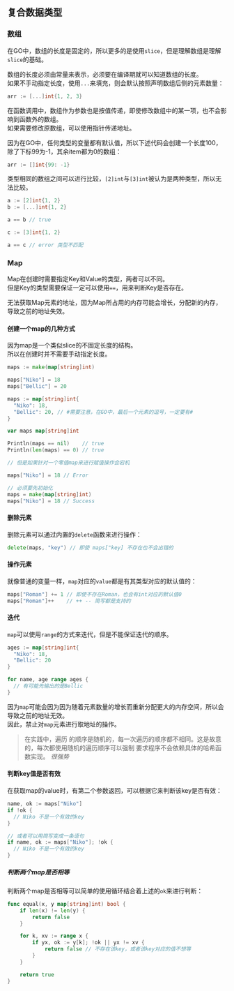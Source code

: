 ## 复合数据类型

### 数组

在GO中，数组的长度是固定的，所以更多的是使用`slice`，但是理解数组是理解`slice`的基础。  

数组的长度必须由常量来表示，必须要在编译期就可以知道数组的长度。  
如果不手动指定长度，使用`...`来填充，则会默认按照声明数组后侧的元素数量：
```go
arr := [...]int{1, 2, 3}
```

在函数调用中，数组作为参数也是按值传递，即使修改数组中的某一项，也不会影响到函数外的数组。  
如果需要修改原数组，可以使用指针传递地址。

因为在GO中，任何类型的变量都有默认值，所以下述代码会创建一个长度100，除了下标99为-1，其余item都为0的数组：
```go
arr := []int{99: -1}
```

类型相同的数组之间可以进行比较，`[2]int`与`[3]int`被认为是两种类型，所以无法比较。  
```go
a := [2]int{1, 2}
b := [...]int{1, 2}

a == b // true

c := [3]int{1, 2}

a == c // error 类型不匹配
```

### Map

Map在创建时需要指定Key和Value的类型，两者可以不同。  
但是Key的类型需要保证一定可以使用`==`，用来判断Key是否存在。  

无法获取Map元素的地址，因为Map所占用的内存可能会增长，分配新的内存，导致之前的地址失效。  

#### 创建一个map的几种方式

因为map是一个类似slice的不固定长度的结构。  
所以在创建时并不需要手动指定长度。  

```go
maps := make(map[string]int)

maps["Niko"] = 18
maps["Bellic"] = 20
```

```go
maps := map[string]int{
  "Niko": 18,
  "Bellic": 20, // #需要注意，在GO中，最后一个元素的逗号，一定要有#
}
```

```go
var maps map[string]int

Println(maps == nil)    // true
Println(len(maps) == 0) // true

// 但是如果针对一个零值map来进行赋值操作会宕机

maps["Niko"] = 18 // Error

// 必须要先初始化
maps = make(map[string]int)
maps["Niko"] = 18 // Success
```

#### 删除元素

删除元素可以通过内置的`delete`函数来进行操作：
```go
delete(maps, "key") // 即使 maps["key] 不存在也不会出错的
```

#### 操作元素

就像普通的变量一样，`map`对应的`value`都是有其类型对应的默认值的：
```go
maps["Roman"] += 1 // 即使不存在Roman，也会有int对应的默认值0
maps["Roman"]++    // ++ -- 简写都是支持的
```

#### 迭代

`map`可以使用`range`的方式来迭代，但是不能保证迭代的顺序。  
```go
ages := map[string]int{
  "Niko": 18,
  "Bellic": 20
}

for name, age range ages {
  // 有可能先输出的是Bellic
}
```

因为`map`可能会因为因为随着元素数量的增长而重新分配更大的内存空间，所以会导致之前的地址无效。  
因此，禁止对`map`元素进行取地址的操作。

> 在实践中，遍历 的顺序是随机的，每一次遍历的顺序都不相同。这是故意的，每次都使用随机的遍历顺序可以强制 要求程序不会依赖具体的哈希函数实现。 *很强势*  

#### 判断key值是否有效

在获取map的value时，有第二个参数返回，可以根据它来判断该key是否有效：
```go
name, ok := maps["Niko"]
if !ok {
  // Niko 不是一个有效的key
}

// 或者可以用简写变成一条语句
if name, ok := maps["Niko"]; !ok {
  // Niko 不是一个有效的key
}
```

##### 判断两个map是否相等

判断两个map是否相等可以简单的使用循环结合着上述的`ok`来进行判断：
```go
func equal(x, y map[string]int) bool {
	if len(x) != len(y) {
		return false
	}

	for k, xv := range x {
		if yx, ok := y[k]; !ok || yx != xv {
			return false // 不存在该key，或者该key对应的值不想等
		}
	}

	return true
}
```